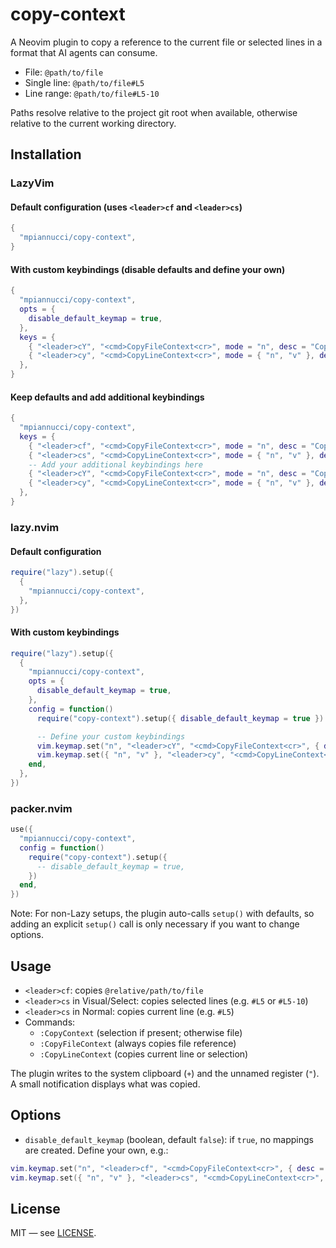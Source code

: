 # copy-context

A Neovim plugin to copy a reference to the current file or selected lines in a format that AI agents can consume.

- File: `@path/to/file`
- Single line: `@path/to/file#L5`
- Line range: `@path/to/file#L5-10`

Paths resolve relative to the project git root when available, otherwise relative to the current working directory.

## Installation

### LazyVim

#### Default configuration (uses `<leader>cf` and `<leader>cs`)
```lua
{
  "mpiannucci/copy-context",
}
```

#### With custom keybindings (disable defaults and define your own)
```lua
{
  "mpiannucci/copy-context",
  opts = {
    disable_default_keymap = true,
  },
  keys = {
    { "<leader>cY", "<cmd>CopyFileContext<cr>", mode = "n", desc = "Copy file context" },
    { "<leader>cy", "<cmd>CopyLineContext<cr>", mode = { "n", "v" }, desc = "Copy selection/line context" },
  },
}
```

#### Keep defaults and add additional keybindings
```lua
{
  "mpiannucci/copy-context",
  keys = {
    { "<leader>cf", "<cmd>CopyFileContext<cr>", mode = "n", desc = "Copy file context" },
    { "<leader>cs", "<cmd>CopyLineContext<cr>", mode = { "n", "v" }, desc = "Copy selection/line context" },
    -- Add your additional keybindings here
    { "<leader>cY", "<cmd>CopyFileContext<cr>", mode = "n", desc = "Copy file context (alt)" },
    { "<leader>cy", "<cmd>CopyLineContext<cr>", mode = { "n", "v" }, desc = "Copy selection/line context (alt)" },
  },
}
```

### lazy.nvim

#### Default configuration
```lua
require("lazy").setup({
  {
    "mpiannucci/copy-context",
  },
})
```

#### With custom keybindings
```lua
require("lazy").setup({
  {
    "mpiannucci/copy-context",
    opts = {
      disable_default_keymap = true,
    },
    config = function()
      require("copy-context").setup({ disable_default_keymap = true })

      -- Define your custom keybindings
      vim.keymap.set("n", "<leader>cY", "<cmd>CopyFileContext<cr>", { desc = "Copy file context" })
      vim.keymap.set({ "n", "v" }, "<leader>cy", "<cmd>CopyLineContext<cr>", { desc = "Copy selection/line context" })
    end,
  },
})
```

### packer.nvim

```lua
use({
  "mpiannucci/copy-context",
  config = function()
    require("copy-context").setup({
      -- disable_default_keymap = true,
    })
  end,
})
```

Note: For non-Lazy setups, the plugin auto-calls `setup()` with defaults, so adding an explicit `setup()` call is only necessary if you want to change options.

## Usage

- `<leader>cf`: copies `@relative/path/to/file`
- `<leader>cs` in Visual/Select: copies selected lines (e.g. `#L5` or `#L5-10`)
- `<leader>cs` in Normal: copies current line (e.g. `#L5`)
- Commands:
  - `:CopyContext` (selection if present; otherwise file)
  - `:CopyFileContext` (always copies file reference)
  - `:CopyLineContext` (copies current line or selection)

The plugin writes to the system clipboard (`+`) and the unnamed register (`"`). A small notification displays what was copied.

## Options

- `disable_default_keymap` (boolean, default `false`): if `true`, no mappings are created. Define your own, e.g.:

```lua
vim.keymap.set("n", "<leader>cf", "<cmd>CopyFileContext<cr>", { desc = "Copy file context" })
vim.keymap.set({ "n", "v" }, "<leader>cs", "<cmd>CopyLineContext<cr>", { desc = "Copy selection/line context" })
```

## License

MIT — see [LICENSE](./LICENSE).
